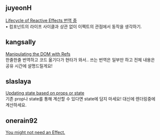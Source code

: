 <h2>juyeonH</h2><a href="https://www.notion.so/study66/Lifecycle-of-Reactive-Effects-35fa0f6b7b7c489397fdd593d41dd406?pvs=4#71ce700ce4f94b40a29e49265c7065a5">Lifecycle of Reactive Effects 번역 중</a><br>• 컴포넌트의 라이프 사이클과 상관 없이 이펙트의 관점에서 동작을 생각하기.<h2>kangsally</h2><a href="https://www.notion.so/study66/Manipulating-the-DOM-with-Refs-ebe956f576a740f8b6713eb7d94186c8?pvs=4#444fe5dd501c41188822de3443bfc88b">Manipulating the DOM with Refs</a><br>한줄한줄 번역하고 코드 옮기다가 현타가 와서.. 쓰는 번역은 일부만 하고 전체 내용은 공유 시간에 설명드릴게요!<h2>slaslaya</h2><a href="https://www.notion.so/study66/You-Might-Not-Need-an-Effect-ee5eef6d0eff4c99baa3593d3c1ff41b?pvs=4#97b744e98aa5400e8fec1080e3f0bf3b">Updating state based on props or state</a><br>기존 prop나 state를 통해 계산할 수 있다면 state에 담지 마세요! 대신에 렌더링중에 계산하세요.<h2>onerain92</h2><a href="https://www.notion.so/study66/Synchronizing-with-Effects-55b4ac2643ef42468200ee9206dd4271?pvs=4#73ac01f83adf439e85f58df919b48fdb">You might not need an Effect.</a>